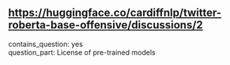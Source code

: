 ## https://huggingface.co/cardiffnlp/twitter-roberta-base-offensive/discussions/2

contains_question: yes  
question_part: License of pre-trained models
